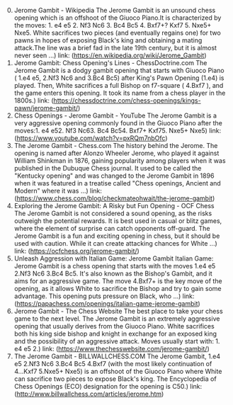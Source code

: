 ---
---
0. Jerome Gambit - Wikipedia
The Jerome Gambit is an unsound chess opening which is an offshoot of the Giuoco Piano.It is characterized by the moves: 1. e4 e5 2. Nf3 Nc6 3. Bc4 Bc5 4. Bxf7+? Kxf7 5. Nxe5+ Nxe5. White sacrifices two pieces (and eventually regains one) for two pawns in hopes of exposing Black's king and obtaining a mating attack.The line was a brief fad in the late 19th century, but it is almost never seen ...)
link: (https://en.wikipedia.org/wiki/Jerome_Gambit)
1. Jerome Gambit: Chess Opening's Lines - ChessDoctrine.com
The Jerome Gambit is a dodgy gambit opening that starts with Giuoco Piano ( 1.e4 e5, 2.Nf3 Nc6 and 3.Bc4 Bc5) after King's Pawn Opening (1.e4) is played. Then, White sacrifices a full Bishop on f7-square ( 4.Bxf7 ), and the game enters this opening. It took its name from a chess player in the 1800s.)
link: (https://chessdoctrine.com/chess-openings/kings-pawn/jerome-gambit/)
2. Chess Openings - Jerome Gambit - YouTube
The Jerome Gambit is a very aggressive opening commonly found in the Giuoco Piano after the moves:1. e4 e52. Nf3 Nc63. Bc4 Bc54. Bxf7+ Kxf75. Nxe5+ Nxe5)
link: (https://www.youtube.com/watch?v=pxRQm7nbOfc)
3. The Jerome Gambit - Chess.com
The history behind the Jerome. The opening is named after Alonzo Wheeler Jerome, who played it against William Shinkman in 1876, gaining popularity among players when it was published in the Dubuque Chess journal. It used to be called the "Kentucky opening" and was changed to the Jerome Gambit in 1896 when it was featured in a treatise called "Chess openings, Ancient and Modern" where it was ...)
link: (https://www.chess.com/blog/checkmateohwait/the-jerome-gambit)
4. Exploring the Jerome Gambit: A Risky but Fun Opening - OCF Chess
The Jerome Gambit is not considered a sound opening, as the risks outweigh the potential rewards. It is best used in casual or blitz games, where the element of surprise can catch opponents off-guard. The Jerome Gambit is a fun and exciting opening in chess, but it should be used with caution. While it can create attacking chances for White ...)
link: (https://ocfchess.org/jerome-gambit/)
5. Unleash Aggression with Italian Game: Jerome Gambit
Italian Game: Jerome Gambit is a chess opening that starts with the moves 1.e4 e5 2.Nf3 Nc6 3.Bc4 Bc5. It's also known as the Bishop's Gambit, and it aims for an aggressive game. The move 4.Bxf7+ is the key move of the opening, as it allows White to sacrifice the Bishop and try to gain some advantage. This opening puts pressure on Black, who ...)
link: (https://papachess.com/openings/italian-game-jerome-gambit)
6. Jerome Gambit - The Chess Website
The best place to take your chess game to the next level. The Jerome Gambit is an extremely aggressive opening that usually derives from the Giuoco Piano. White sacrifices both his king side bishop and knight in exchange for an exposed king and the possibility of an aggressive attack. Moves usually start with: 1. e4 e5 2.)
link: (https://www.thechesswebsite.com/jerome-gambit/)
7. The Jerome Gambit - BILLWALLCHESS.COM
The Jerome Gambit, 1.e4 e5 2.Nf3 Nc6 3.Bc4 Bc5 4.Bxf7 (with the most likely continuation of 4...Kxf7 5.Nxe5+ Nxe5) is an offshoot of the Giuoco Piano where White can sacrifice two pieces to expose Black's king. The Encyclopedia of Chess Openings (ECO) designation for the opening is C50.)
link: (http://www.billwallchess.com/articles/jerome.htm)
